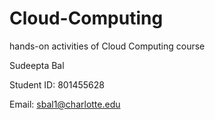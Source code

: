 # Cloud-Computing
hands-on activities of Cloud Computing course

Sudeepta Bal

Student ID: 801455628

Email: sbal1@charlotte.edu
